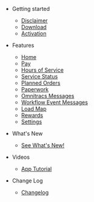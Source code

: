 - Getting started
  - [Disclaimer](getting-started.md#disclaimer)
  - [Download](getting-started.md#download)
  - [Activation](getting-started.md#activation)

- Features
  - [Home](home.md)
  - [Pay](pay.md)
  - [Hours of Service](hos.md)
  - [Service Status](servicestatus.md)
  - [Planned Orders](planned.md)
  - [Paperwork](paperwork.md)
  - [Omnitracs Messages](messages.md)
  - [Workflow Event Messages](workflow.md)
  - [Load Map](loadmap.md)
  - [Rewards](rewards.md)
  - [Settings](settings.md)

- What's New
  - [See What's New!](whatsnew.md) 

- Videos
  - [App Tutorial](videos.md)

- Change Log
  - [Changelog](changelog.md)

